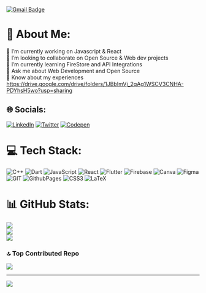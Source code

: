 [![Gmail Badge](https://img.shields.io/badge/anishkumar6527@gmail.com-30302f?style=flat&logo=Gmail&logoColor=red)](mailto:anishkumar1618@outlook.com)

# 💫 About Me:
🔭 I’m currently working on Javascript & React<br>👯 I’m looking to collaborate on Open Source & Web dev projects<br>🌱 I’m currently learning FireStore and API Integrations<br>💬 Ask me about Web Development and Open Source<br>📄 Know about my experiences https://drive.google.com/drive/folders/1JBbImVj_2qAg1WSCV3CNHA-PDYhsH5wo?usp=sharing


## 🌐 Socials:
[![LinkedIn](https://img.shields.io/badge/LinkedIn-%230077B5.svg?logo=linkedin&logoColor=white)](https://linkedin.com/in/anishkumar28) [![Twitter](https://img.shields.io/badge/Twitter-%231DA1F2.svg?logo=Twitter&logoColor=white)](https://twitter.com/freaky_anish) [![Codepen](https://img.shields.io/badge/Codepen-000000?style=for-the-badge&logo=codepen&logoColor=white)](https://codepen.io/anishkumar28) 

# 💻 Tech Stack:
![C++](https://img.shields.io/badge/c++-%2300599C.svg?style=for-the-badge&logo=c%2B%2B&logoColor=white) ![Dart](https://img.shields.io/badge/dart-%230175C2.svg?style=for-the-badge&logo=dart&logoColor=white) ![JavaScript](https://img.shields.io/badge/javascript-%23323330.svg?style=for-the-badge&logo=javascript&logoColor=%23F7DF1E) ![React](https://img.shields.io/badge/react-%2320232a.svg?style=for-the-badge&logo=react&logoColor=%2361DAFB) ![Flutter](https://img.shields.io/badge/Flutter-%2302569B.svg?style=for-the-badge&logo=Flutter&logoColor=white) ![Firebase](https://img.shields.io/badge/Firebase-039BE5?style=for-the-badge&logo=Firebase&logoColor=white) ![Canva](https://img.shields.io/badge/Canva-%2300C4CC.svg?style=for-the-badge&logo=Canva&logoColor=white) ![Figma](https://img.shields.io/badge/figma-%23F24E1E.svg?style=for-the-badge&logo=figma&logoColor=white) ![GIT](https://img.shields.io/badge/Git-fc6d26?style=for-the-badge&logo=git&logoColor=white) ![GithubPages](https://img.shields.io/badge/github%20pages-121013?style=for-the-badge&logo=github&logoColor=white) ![CSS3](https://img.shields.io/badge/css3-%231572B6.svg?style=for-the-badge&logo=css3&logoColor=white) ![LaTeX](https://img.shields.io/badge/latex-%23008080.svg?style=for-the-badge&logo=latex&logoColor=white)
<!--
<br>
<h2 align="left">Languages and Tools:</h2>

My primary focus is only front-end development.<br>
All other tools/frameworks/languages are for team-work/collaboration with other developers. So don't get confused.

<table>
    <tr>
      <td>
        Frontend
      </td>
      <td>
        <img src="https://raw.githubusercontent.com/devicons/devicon/master/icons/html5/html5-original-wordmark.svg" width="40" height="40">
        <img src="https://raw.githubusercontent.com/devicons/devicon/master/icons/css3/css3-original-wordmark.svg" width="40" height="40">
        <img src="https://raw.githubusercontent.com/devicons/devicon/master/icons/sass/sass-original.svg" width="40" height="40">
        <img src="https://raw.githubusercontent.com/devicons/devicon/master/icons/bootstrap/bootstrap-plain-wordmark.svg" width="40" height="40">
         <img src="https://raw.githubusercontent.com/devicons/devicon/master/icons/tailwindcss/tailwindcss-plain.svg" width="40" height="40">
         <img src="https://raw.githubusercontent.com/devicons/devicon/master/icons/javascript/javascript-original.svg" width="40" height="40">
         <img src="https://raw.githubusercontent.com/devicons/devicon/master/icons/vuejs/vuejs-original-wordmark.svg" width="40" height="40">
         <img src="https://raw.githubusercontent.com/devicons/devicon/master/icons/nuxtjs/nuxtjs-original.svg" width="40" height="40">
         <img src="https://user-images.githubusercontent.com/7110136/29002857-9e802f08-7ab4-11e7-9c31-604b5d0d0c19.png" width="40" height="40">
         <img src="https://pinia.vuejs.org/logo.svg" width="40" height="40">
      </td>
    </tr>
   <tr>
      <td>
        Backend
      </td>
      <td>
        <img src="https://www.php.net/favicon.ico" width="40" height="40">
        <img src="https://raw.githubusercontent.com/devicons/devicon/master/icons/laravel/laravel-plain-wordmark.svg" width="40" height="40">
        <img src="https://raw.githubusercontent.com/devicons/devicon/master/icons/nodejs/nodejs-original.svg" width="40" height="40">
        <img src="https://raw.githubusercontent.com/devicons/devicon/master/icons/express/express-original.svg" width="40" height="40">
      </td>
    </tr>
     <tr>
      <td>
        Database
      </td>
      <td>
          <img src="https://raw.githubusercontent.com/devicons/devicon/master/icons/mysql/mysql-original-wordmark.svg" width="40" height="40">
        <img src="https://raw.githubusercontent.com/devicons/devicon/master/icons/firebase/firebase-plain-wordmark.svg" width="40" height="40">
      </td>
    </tr>
   <tr>
      <td>
        Testing
      </td>
      <td>
        <img src="https://raw.githubusercontent.com/devicons/devicon/master/icons/jest/jest-plain.svg" width="40" height="40">
      </td>
    </tr>
   <tr>
      <td>
        Others
      </td>
      <td>
        <img src="https://raw.githubusercontent.com/devicons/devicon/master/icons/git/git-original.svg" width="40" height="40">
        <img src="https://raw.githubusercontent.com/devicons/devicon/master/icons/docker/docker-original-wordmark.svg" width="40" height="40"> 
        <img src="https://raw.githubusercontent.com/devicons/devicon/master/icons/figma/figma-original.svg" width="40" height="40">
        <img src="https://raw.githubusercontent.com/devicons/devicon/master/icons/photoshop/photoshop-line.svg" width="40" height="40">
        <img src="https://raw.githubusercontent.com/devicons/devicon/master/icons/wordpress/wordpress-original.svg" width="40" height="40">
        <img src="https://raw.githubusercontent.com/devicons/devicon/master/icons/socketio/socketio-original.svg" width="40" height="40">
        <img src="https://raw.githubusercontent.com/devicons/devicon/master/icons/jira/jira-original-wordmark.svg" width="40" height="40">
      </td>
    </tr>
</table>
<br> -->
# 📊 GitHub Stats:
![](https://github-readme-stats.vercel.app/api?username=anishkumar28&theme=dark&hide_border=false&include_all_commits=false&count_private=false)<br/>
![](https://github-readme-streak-stats.herokuapp.com/?user=anishkumar28&theme=dark&hide_border=false)<br/>
![](https://github-readme-stats.vercel.app/api/top-langs/?username=anishkumar28&theme=dark&hide_border=false&include_all_commits=false&count_private=false&layout=compact)

### 🔝 Top Contributed Repo
![](https://github-contributor-stats.vercel.app/api?username=anishkumar28&limit=5&theme=algolia&combine_all_yearly_contributions=true)

---
[![](https://visitcount.itsvg.in/api?id=anishkumar28&icon=0&color=0)](https://visitcount.itsvg.in)

<!-- Proudly created with GPRM ( https://gprm.itsvg.in ) -->
